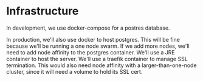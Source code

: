 # Infrastructure

In development, we use docker-compose for a postres database.

In production, we'll also use docker to host postgres. This will be fine because we'll be running a one node swarm. If we add more nodes, we'll need to add node affinity to the postgres container. We'll use a JRE container to host the server. We'll use a traefik container to manage SSL termination. This would also need node affinity with a larger-than-one-node cluster, since it will need a volume to hold its SSL cert.
